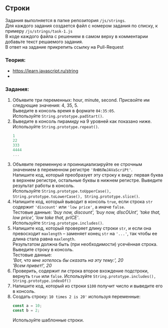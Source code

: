 ## Строки

Задания выполняется в папке репозитория `/js/strings`.  
Для каждого задания создается файл с номером задания по списку, к примеру `/js/strings/task-1.js`  
В коде каждого файла с решением в самом верху в комментарии добавьте текст решаемого задания.  
В ответ на задание прикрепить ссылку на Pull-Request

### Теория:
* https://learn.javascript.ru/string
* 

### Задания:
1. Объявите три переменных: hour, minute, second. Присвойте им следующие значения: 4, 35, 5.  
Выведите в консоль время в формате `04:35:05`.  
Используйте `String.prototype.padStart()`.
1. Выведите в консоль пирамиду на 9 уровней как показано ниже.  
Используйте `String.prototype.repeat()`.
    ```javascript
    1
    22
    333
    4444
    ...
    ```
1. Объявите переменную и проинициализируйте ее строчным значением в переменном регистре `'ЯлЮбЛюJAVaScriPt'`.  
Напишите код, который преобразует эту строку к виду: первая буква в верхнем регистре, остальные буквы в нижнем регистре.
Выведите результат работы в консоль.     
Используйте `String.prototype.toUpperCase(), String.prototype.toLowerCase(), String.prototype.slice()`.
1. Напишите код, который выводит в консоль `true`, если строка `str` содержит `'discount'` или `'low price'`, а иначе `false`.  
Тестовые данные: *'buy now, discount', 'buy now, dIscOUnt', 'take that, low price', 'low take that, prICE'*.  
Используйте `String.prototype.includes()`.
1. Напишите код, который проверяет длину строки `str`, и если она превосходит `maxlength` – заменяет конец `str` на `'...'`, так чтобы ее длина стала равна `maxlength`.  
Результатом должна быть (при необходимости) усечённая строка. Выведите строку в консоль.  
Тестовые данные:  
 *'Вот, что мне хотелось бы сказать на эту тему:', 20*  
 *'Всем привет!', 20*
1. Проверить, содержит ли строка второе вхождение подстроки, вернуть `true` или `false`. Используйте `String.prototype.includes(), String.prototype.indexOf()`
1. Напишите код, который из строки `$100` получит число и выведите его в консоль.
1. Создать строку: `10 times 2 is 20'` используя переменные:
    ```javascript
    const a = 10;
    const b = 2;
    ```
    Используйте шаблонные строки.
